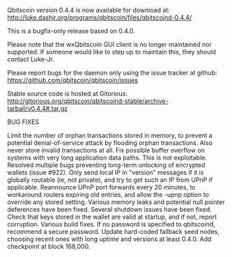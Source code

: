 Qbitscoin version 0.4.4 is now available for download at:
http://luke.dashjr.org/programs/qbitscoin/files/qbitscoind-0.4.4/

This is a bugfix-only release based on 0.4.0.

Please note that the wxQbitscoin GUI client is no longer maintained nor supported. If someone would like to step up to maintain this, they should contact Luke-Jr.

Please report bugs for the daemon only using the issue tracker at github:
https://github.com/qbitscoin/qbitscoin/issues

Stable source code is hosted at Gitorious:
http://gitorious.org/qbitscoin/qbitscoind-stable/archive-tarball/v0.4.4#.tar.gz

BUG FIXES

Limit the number of orphan transactions stored in memory, to prevent a potential denial-of-service attack by flooding orphan transactions. Also never store invalid transactions at all.
Fix possible buffer overflow on systems with very long application data paths. This is not exploitable.
Resolved multiple bugs preventing long-term unlocking of encrypted wallets (issue #922).
Only send local IP in "version" messages if it is globally routable (ie, not private), and try to get such an IP from UPnP if applicable.
Reannounce UPnP port forwards every 20 minutes, to workaround routers expiring old entries, and allow the -upnp option to override any stored setting.
Various memory leaks and potential null pointer deferences have been
fixed.
Several shutdown issues have been fixed.
Check that keys stored in the wallet are valid at startup, and if not,
report corruption.
Various build fixes.
If no password is specified to qbitscoind, recommend a secure password.
Update hard-coded fallback seed nodes, choosing recent ones with long uptime and versions at least 0.4.0.
Add checkpoint at block 168,000.

